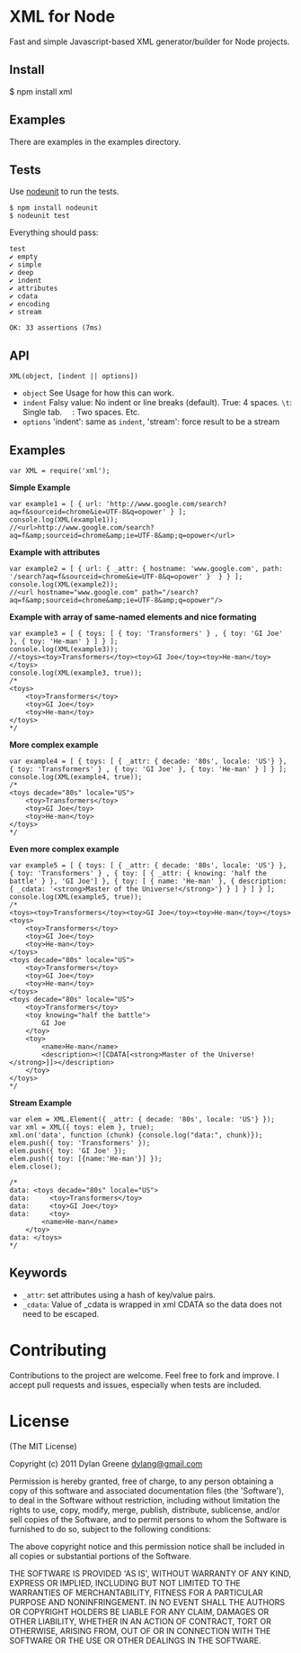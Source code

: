 # XML for Node

  Fast and simple Javascript-based XML generator/builder for Node projects.

## Install

   $ npm install xml

## Examples

 There are examples in the examples directory.

## Tests

 Use [nodeunit](https://github.com/caolan/nodeunit) to run the tests.

    $ npm install nodeunit
    $ nodeunit test

Everything should pass:

    test
    ✔ empty
    ✔ simple
    ✔ deep
    ✔ indent
    ✔ attributes
    ✔ cdata
    ✔ encoding
    ✔ stream

    OK: 33 assertions (7ms)

## API
    XML(object, [indent || options])

  * `object` See Usage for how this can work.
  * `indent` Falsy value: No indent or line breaks (default). True: 4 spaces. `\t`: Single tab. `  `: Two spaces.  Etc.
  * `options` 'indent': same as `indent`, 'stream': force result to be a stream

## Examples

    var XML = require('xml');

**Simple Example**

    var example1 = [ { url: 'http://www.google.com/search?aq=f&sourceid=chrome&ie=UTF-8&q=opower' } ];
    console.log(XML(example1));
    //<url>http://www.google.com/search?aq=f&amp;sourceid=chrome&amp;ie=UTF-8&amp;q=opower</url>

**Example with attributes**

    var example2 = [ { url: { _attr: { hostname: 'www.google.com', path: '/search?aq=f&sourceid=chrome&ie=UTF-8&q=opower' }  } } ];
    console.log(XML(example2));
    //<url hostname="www.google.com" path="/search?aq=f&amp;sourceid=chrome&amp;ie=UTF-8&amp;q=opower"/>

**Example with array of same-named elements and nice formating**

    var example3 = [ { toys: [ { toy: 'Transformers' } , { toy: 'GI Joe' }, { toy: 'He-man' } ] } ];
    console.log(XML(example3));
    //<toys><toy>Transformers</toy><toy>GI Joe</toy><toy>He-man</toy></toys>
    console.log(XML(example3, true));
    /*
    <toys>
        <toy>Transformers</toy>
        <toy>GI Joe</toy>
        <toy>He-man</toy>
    </toys>
    */

**More complex example**

    var example4 = [ { toys: [ { _attr: { decade: '80s', locale: 'US'} }, { toy: 'Transformers' } , { toy: 'GI Joe' }, { toy: 'He-man' } ] } ];
    console.log(XML(example4, true));
    /*
    <toys decade="80s" locale="US">
        <toy>Transformers</toy>
        <toy>GI Joe</toy>
        <toy>He-man</toy>
    </toys>
    */

**Even more complex example**

    var example5 = [ { toys: [ { _attr: { decade: '80s', locale: 'US'} }, { toy: 'Transformers' } , { toy: [ { _attr: { knowing: 'half the battle' } }, 'GI Joe'] }, { toy: [ { name: 'He-man' }, { description: { _cdata: '<strong>Master of the Universe!</strong>'} } ] } ] } ];
    console.log(XML(example5, true));
    /*
    <toys><toy>Transformers</toy><toy>GI Joe</toy><toy>He-man</toy></toys>
    <toys>
        <toy>Transformers</toy>
        <toy>GI Joe</toy>
        <toy>He-man</toy>
    </toys>
    <toys decade="80s" locale="US">
        <toy>Transformers</toy>
        <toy>GI Joe</toy>
        <toy>He-man</toy>
    </toys>
    <toys decade="80s" locale="US">
        <toy>Transformers</toy>
        <toy knowing="half the battle">
            GI Joe
        </toy>
        <toy>
            <name>He-man</name>
            <description><![CDATA[<strong>Master of the Universe!</strong>]]></description>
        </toy>
    </toys>
    */

**Stream Example**

    var elem = XML.Element({ _attr: { decade: '80s', locale: 'US'} });
    var xml = XML({ toys: elem }, true);
    xml.on('data', function (chunk) {console.log("data:", chunk)});
    elem.push({ toy: 'Transformers' });
    elem.push({ toy: 'GI Joe' });
    elem.push({ toy: [{name:'He-man'}] });
    elem.close();

    /*
    data: <toys decade="80s" locale="US">
    data:     <toy>Transformers</toy>
    data:     <toy>GI Joe</toy>
    data:     <toy>
            <name>He-man</name>
        </toy>
    data: </toys>
    */


## Keywords

 * `_attr`: set attributes using a hash of key/value pairs.
 * `_cdata`: Value of _cdata is wrapped in xml CDATA so the data does not need to be escaped.


# Contributing

Contributions to the project are welcome. Feel free to fork and improve. I accept pull requests and issues,
especially when tests are included.

# License

(The MIT License)

Copyright (c) 2011 Dylan Greene <dylang@gmail.com>

Permission is hereby granted, free of charge, to any person obtaining
a copy of this software and associated documentation files (the
'Software'), to deal in the Software without restriction, including
without limitation the rights to use, copy, modify, merge, publish,
distribute, sublicense, and/or sell copies of the Software, and to
permit persons to whom the Software is furnished to do so, subject to
the following conditions:

The above copyright notice and this permission notice shall be
included in all copies or substantial portions of the Software.

THE SOFTWARE IS PROVIDED 'AS IS', WITHOUT WARRANTY OF ANY KIND,
EXPRESS OR IMPLIED, INCLUDING BUT NOT LIMITED TO THE WARRANTIES OF
MERCHANTABILITY, FITNESS FOR A PARTICULAR PURPOSE AND NONINFRINGEMENT.
IN NO EVENT SHALL THE AUTHORS OR COPYRIGHT HOLDERS BE LIABLE FOR ANY
CLAIM, DAMAGES OR OTHER LIABILITY, WHETHER IN AN ACTION OF CONTRACT,
TORT OR OTHERWISE, ARISING FROM, OUT OF OR IN CONNECTION WITH THE
SOFTWARE OR THE USE OR OTHER DEALINGS IN THE SOFTWARE.